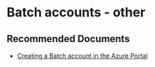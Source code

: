 <properties
    pageTitle="Batch accounts / Other"
    description="Batch accounts / Other"
    service="microsoft.batch"
    resource="batchaccounts"
    authors="matthchr"
    ms.author="matthchr"
    displayOrder=""
    articleId="batch-accounts-other"
    selfHelpType="generic"
    supportTopicIds="32635077"
    resourceTags=""
    productPesIds="15614"
    cloudEnvironments="public, Fairfax"
	ownershipId="Compute_AzureBatch"
/>

# Batch accounts - other

## **Recommended Documents**
* [Creating a Batch account in the Azure Portal](https://docs.microsoft.com/azure/batch/batch-account-create-portal)
